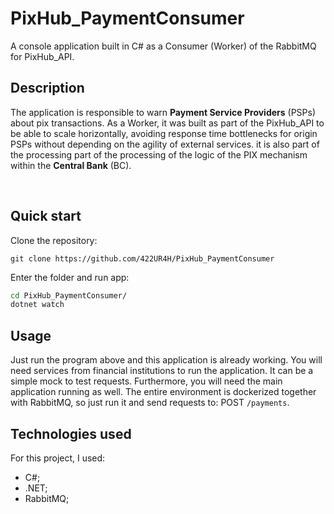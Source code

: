 # PixHub_PaymentConsumer

A console application built in C# as a Consumer (Worker) of the RabbitMQ for PixHub_API.

## Description

The application is responsible to warn **Payment Service Providers** (PSPs) about pix transactions. As a Worker, it was built as part of the PixHub_API to be able to scale horizontally, avoiding response time bottlenecks for origin PSPs without depending on the agility of external services.
it is also part of the processing part of the processing of the logic of the PIX mechanism within the **Central Bank** (BC).

<br />

## Quick start

Clone the repository:

`git clone https://github.com/422UR4H/PixHub_PaymentConsumer`


Enter the folder and run app:

```bash
cd PixHub_PaymentConsumer/
dotnet watch
```

## Usage

Just run the program above and this application is already working. You will need services from financial institutions to run the application. It can be a simple mock to test requests.
Furthermore, you will need the main application running as well. The entire environment is dockerized together with RabbitMQ, so just run it and send requests to: POST `/payments`.


## Technologies used

For this project, I used:

- C#;
- .NET;
- RabbitMQ;
